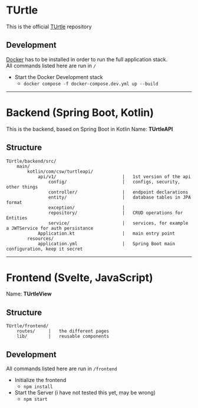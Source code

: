 # TUrtle
This is the official [TUrtle](https://exmaple.com) repository

## Development
[Docker](https://www.docker.com/) has to be installed in order to run the full application stack.  
All commands listed here are run in `/`  
* Start the Docker Development stack
    * `docker compose -f docker-compose.dev.yml up --build`

___

# Backend (Spring Boot, Kotlin)
This is the backend, based on Spring Boot in Kotlin
Name: **TUrtleAPI**

## Structure
```
TUrtle/backend/src/
    main/
        kotlin/com/csw/turtleapi/
            api/v1/                         |   1st version of the api
                config/                     |   configs, security, other things
                controller/                 |   endpoint declarations
                entity/                     |   database tables in JPA format
                exception/                  |
                repository/                 |   CRUD operations for Entities
                service/                    |   services, for example a JWTService for auth persistance
            Application.kt                  |   main entry point
        resources/
            application.yml                 |   Spring Boot main configuration, keep it secret
```

___

# Frontend (Svelte, JavaScript)
Name: **TUrtleView**

## Structure
```
TUrtle/frontend/
    routes/     |   the different pages
    lib/        |   reusable components
```

## Development
All commands listed here are run in `/frontend`
* Initialize the frontend
    * `npm install`
* Start the Server (i have not tested this yet, may be wrong)
    * `npm start`
